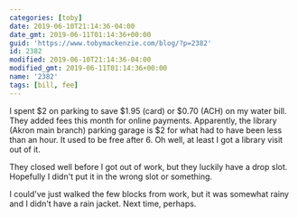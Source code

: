 ```yaml
---
categories: [toby]
date: 2019-06-10T21:14:36-04:00
date_gmt: 2019-06-11T01:14:36+00:00
guid: 'https://www.tobymackenzie.com/blog/?p=2382'
id: 2382
modified: 2019-06-10T21:14:36-04:00
modified_gmt: 2019-06-11T01:14:36+00:00
name: '2382'
tags: [bill, fee]
---
```


I spent $2 on parking to save $1.95 (card) or $0.70 (ACH) on my water bill.<!--more-->  They added fees this month for online payments.  Apparently, the library (Akron main branch) parking garage is $2 for what had to have been less than an hour.  It used to be free after 6.  Oh well, at least I got a library visit out of it.

They closed well before I got out of work, but they luckily have a drop slot.  Hopefully I didn't put it in the wrong slot or something.

I could've just walked the few blocks from work, but it was somewhat rainy and I didn't have a rain jacket.  Next time, perhaps.
